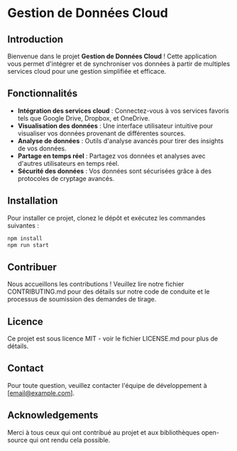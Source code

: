 # Gestion de Données Cloud

## Introduction
Bienvenue dans le projet **Gestion de Données Cloud** ! Cette application vous permet d'intégrer et de synchroniser vos données à partir de multiples services cloud pour une gestion simplifiée et efficace.

## Fonctionnalités
- **Intégration des services cloud** : Connectez-vous à vos services favoris tels que Google Drive, Dropbox, et OneDrive.
- **Visualisation des données** : Une interface utilisateur intuitive pour visualiser vos données provenant de différentes sources.
- **Analyse de données** : Outils d'analyse avancés pour tirer des insights de vos données.
- **Partage en temps réel** : Partagez vos données et analyses avec d'autres utilisateurs en temps réel.
- **Sécurité des données** : Vos données sont sécurisées grâce à des protocoles de cryptage avancés.

## Installation
Pour installer ce projet, clonez le dépôt et exécutez les commandes suivantes :
```bash
npm install
npm run start
```

## Contribuer
Nous accueillons les contributions ! Veuillez lire notre fichier CONTRIBUTING.md pour des détails sur notre code de conduite et le processus de soumission des demandes de tirage.

## Licence
Ce projet est sous licence MIT - voir le fichier LICENSE.md pour plus de détails.

## Contact
Pour toute question, veuillez contacter l'équipe de développement à [email@example.com].

## Acknowledgements
Merci à tous ceux qui ont contribué au projet et aux bibliothèques open-source qui ont rendu cela possible.
